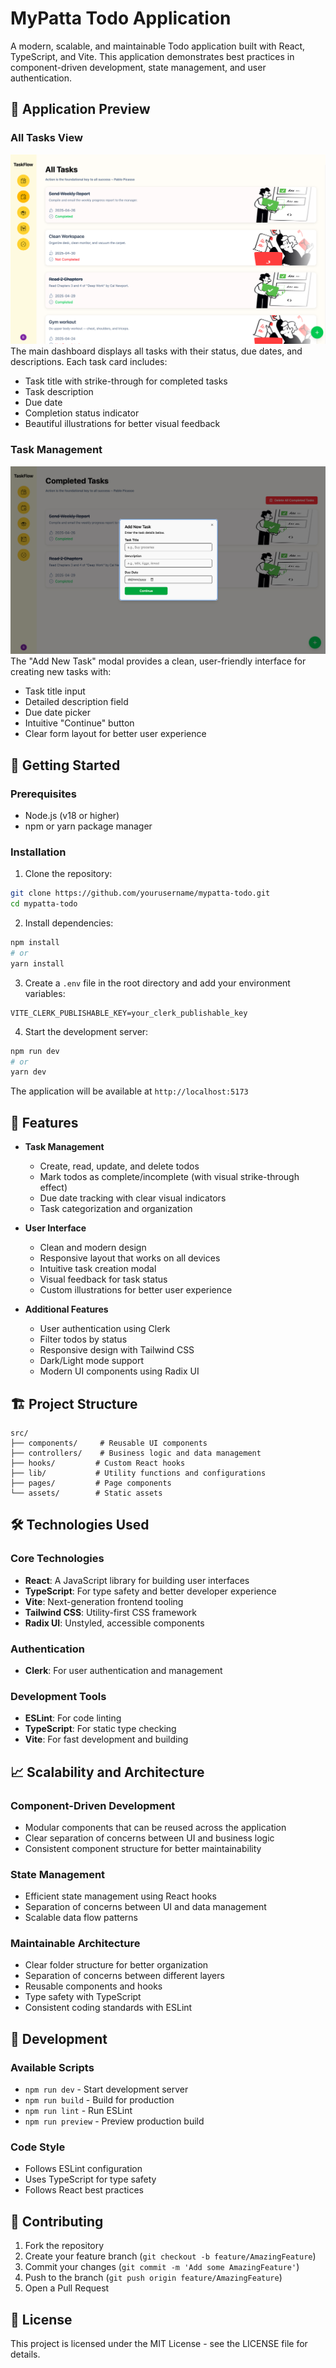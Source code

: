 # MyPatta Todo Application

A modern, scalable, and maintainable Todo application built with React, TypeScript, and Vite. This application demonstrates best practices in component-driven development, state management, and user authentication.

## 📱 Application Preview

### All Tasks View
![All Tasks View](./src/assets/screenshots/screenshot1.png)
The main dashboard displays all tasks with their status, due dates, and descriptions. Each task card includes:
- Task title with strike-through for completed tasks
- Task description
- Due date
- Completion status indicator
- Beautiful illustrations for better visual feedback

### Task Management
![Add New Task](./src/assets/screenshots/screenshot2.png)
The "Add New Task" modal provides a clean, user-friendly interface for creating new tasks with:
- Task title input
- Detailed description field
- Due date picker
- Intuitive "Continue" button
- Clear form layout for better user experience

## 🚀 Getting Started

### Prerequisites
- Node.js (v18 or higher)
- npm or yarn package manager

### Installation

1. Clone the repository:
```bash
git clone https://github.com/yourusername/mypatta-todo.git
cd mypatta-todo
```

2. Install dependencies:
```bash
npm install
# or
yarn install
```

3. Create a `.env` file in the root directory and add your environment variables:
```env
VITE_CLERK_PUBLISHABLE_KEY=your_clerk_publishable_key
```

4. Start the development server:
```bash
npm run dev
# or
yarn dev
```

The application will be available at `http://localhost:5173`

## 🎯 Features

- **Task Management**
  - Create, read, update, and delete todos
  - Mark todos as complete/incomplete (with visual strike-through effect)
  - Due date tracking with clear visual indicators
  - Task categorization and organization

- **User Interface**
  - Clean and modern design
  - Responsive layout that works on all devices
  - Intuitive task creation modal
  - Visual feedback for task status
  - Custom illustrations for better user experience

- **Additional Features**
  - User authentication using Clerk
  - Filter todos by status
  - Responsive design with Tailwind CSS
  - Dark/Light mode support
  - Modern UI components using Radix UI

## 🏗️ Project Structure

```
src/
├── components/     # Reusable UI components
├── controllers/    # Business logic and data management
├── hooks/         # Custom React hooks
├── lib/           # Utility functions and configurations
├── pages/         # Page components
└── assets/        # Static assets
```

## 🛠️ Technologies Used

### Core Technologies
- **React**: A JavaScript library for building user interfaces
- **TypeScript**: For type safety and better developer experience
- **Vite**: Next-generation frontend tooling
- **Tailwind CSS**: Utility-first CSS framework
- **Radix UI**: Unstyled, accessible components

### Authentication
- **Clerk**: For user authentication and management

### Development Tools
- **ESLint**: For code linting
- **TypeScript**: For static type checking
- **Vite**: For fast development and building

## 📈 Scalability and Architecture

### Component-Driven Development
- Modular components that can be reused across the application
- Clear separation of concerns between UI and business logic
- Consistent component structure for better maintainability

### State Management
- Efficient state management using React hooks
- Separation of concerns between UI and data management
- Scalable data flow patterns

### Maintainable Architecture
- Clear folder structure for better organization
- Separation of concerns between different layers
- Reusable components and hooks
- Type safety with TypeScript
- Consistent coding standards with ESLint

## 🔧 Development

### Available Scripts

- `npm run dev` - Start development server
- `npm run build` - Build for production
- `npm run lint` - Run ESLint
- `npm run preview` - Preview production build

### Code Style
- Follows ESLint configuration
- Uses TypeScript for type safety
- Follows React best practices

## 🤝 Contributing

1. Fork the repository
2. Create your feature branch (`git checkout -b feature/AmazingFeature`)
3. Commit your changes (`git commit -m 'Add some AmazingFeature'`)
4. Push to the branch (`git push origin feature/AmazingFeature`)
5. Open a Pull Request

## 📝 License

This project is licensed under the MIT License - see the LICENSE file for details.
